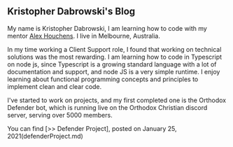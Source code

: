 ## Kristopher Dabrowski's Blog

My name is Kristopher Dabrowski, I am learning how to code with my mentor [Alex Houchens](http://www.google.com). I live in Melbourne, Australia.

In my time working a Client Support role, I found that working on technical solutions was the most rewarding. I am learning how to code in Typescript on node js, since Typescript is a growing standard language with a lot of documentation and support, and node JS is a very simple runtime. I enjoy learning about functional programming concepts and principles to implement clean and clear code.

I've started to work on projects, and my first completed one is the Orthodox Defender bot, which is running live on the Orthodox Christian discord server, serving over 5000 members.

You can find  [>> Defender Project], posted on January 25, 2021(defenderProject.md)

